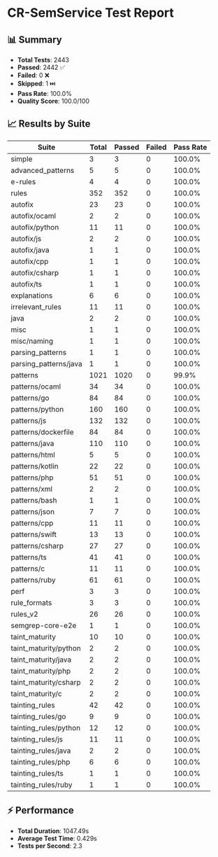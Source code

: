 # CR-SemService Test Report

## 📊 Summary

- **Total Tests**: 2443
- **Passed**: 2442 ✅
- **Failed**: 0 ❌
- **Skipped**: 1 ⏭️
- **Pass Rate**: 100.0%
- **Quality Score**: 100.0/100

## 📈 Results by Suite

| Suite | Total | Passed | Failed | Pass Rate |
|-------|-------|--------|--------|----------|
| simple | 3 | 3 | 0 | 100.0% |
| advanced_patterns | 5 | 5 | 0 | 100.0% |
| e-rules | 4 | 4 | 0 | 100.0% |
| rules | 352 | 352 | 0 | 100.0% |
| autofix | 23 | 23 | 0 | 100.0% |
| autofix/ocaml | 2 | 2 | 0 | 100.0% |
| autofix/python | 11 | 11 | 0 | 100.0% |
| autofix/js | 2 | 2 | 0 | 100.0% |
| autofix/java | 1 | 1 | 0 | 100.0% |
| autofix/cpp | 1 | 1 | 0 | 100.0% |
| autofix/csharp | 1 | 1 | 0 | 100.0% |
| autofix/ts | 1 | 1 | 0 | 100.0% |
| explanations | 6 | 6 | 0 | 100.0% |
| irrelevant_rules | 11 | 11 | 0 | 100.0% |
| java | 2 | 2 | 0 | 100.0% |
| misc | 1 | 1 | 0 | 100.0% |
| misc/naming | 1 | 1 | 0 | 100.0% |
| parsing_patterns | 1 | 1 | 0 | 100.0% |
| parsing_patterns/java | 1 | 1 | 0 | 100.0% |
| patterns | 1021 | 1020 | 0 | 99.9% |
| patterns/ocaml | 34 | 34 | 0 | 100.0% |
| patterns/go | 84 | 84 | 0 | 100.0% |
| patterns/python | 160 | 160 | 0 | 100.0% |
| patterns/js | 132 | 132 | 0 | 100.0% |
| patterns/dockerfile | 84 | 84 | 0 | 100.0% |
| patterns/java | 110 | 110 | 0 | 100.0% |
| patterns/html | 5 | 5 | 0 | 100.0% |
| patterns/kotlin | 22 | 22 | 0 | 100.0% |
| patterns/php | 51 | 51 | 0 | 100.0% |
| patterns/xml | 2 | 2 | 0 | 100.0% |
| patterns/bash | 1 | 1 | 0 | 100.0% |
| patterns/json | 7 | 7 | 0 | 100.0% |
| patterns/cpp | 11 | 11 | 0 | 100.0% |
| patterns/swift | 13 | 13 | 0 | 100.0% |
| patterns/csharp | 27 | 27 | 0 | 100.0% |
| patterns/ts | 41 | 41 | 0 | 100.0% |
| patterns/c | 11 | 11 | 0 | 100.0% |
| patterns/ruby | 61 | 61 | 0 | 100.0% |
| perf | 3 | 3 | 0 | 100.0% |
| rule_formats | 3 | 3 | 0 | 100.0% |
| rules_v2 | 26 | 26 | 0 | 100.0% |
| semgrep-core-e2e | 1 | 1 | 0 | 100.0% |
| taint_maturity | 10 | 10 | 0 | 100.0% |
| taint_maturity/python | 2 | 2 | 0 | 100.0% |
| taint_maturity/java | 2 | 2 | 0 | 100.0% |
| taint_maturity/php | 2 | 2 | 0 | 100.0% |
| taint_maturity/csharp | 2 | 2 | 0 | 100.0% |
| taint_maturity/c | 2 | 2 | 0 | 100.0% |
| tainting_rules | 42 | 42 | 0 | 100.0% |
| tainting_rules/go | 9 | 9 | 0 | 100.0% |
| tainting_rules/python | 12 | 12 | 0 | 100.0% |
| tainting_rules/js | 11 | 11 | 0 | 100.0% |
| tainting_rules/java | 2 | 2 | 0 | 100.0% |
| tainting_rules/php | 6 | 6 | 0 | 100.0% |
| tainting_rules/ts | 1 | 1 | 0 | 100.0% |
| tainting_rules/ruby | 1 | 1 | 0 | 100.0% |

## ⚡ Performance

- **Total Duration**: 1047.49s
- **Average Test Time**: 0.429s
- **Tests per Second**: 2.3

